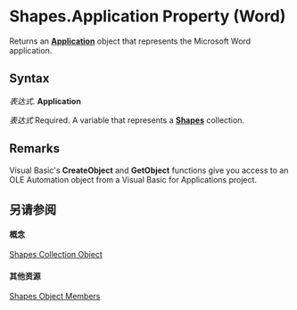 
# Shapes.Application Property (Word)

Returns an  **[Application](d1cf6f8f-4e88-bf01-93b4-90a83f79cb44.md)** object that represents the Microsoft Word application.


## Syntax

 _表达式_. **Application**

 _表达式_ Required. A variable that represents a **[Shapes](0907eed3-886e-8e73-0e5e-71f4b37ddd5b.md)** collection.


## Remarks

Visual Basic's  **CreateObject** and **GetObject** functions give you access to an OLE Automation object from a Visual Basic for Applications project.


## 另请参阅


#### 概念


[Shapes Collection Object](0907eed3-886e-8e73-0e5e-71f4b37ddd5b.md)
#### 其他资源


[Shapes Object Members](http://msdn.microsoft.com/library/045d4e8c-b838-24f8-5919-c5a05e9bb3c5%28Office.15%29.aspx)